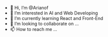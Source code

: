 - 👋 Hi, I’m @Arianof
- 👀 I’m interested in AI and Web Developing
- 🌱 I’m currently learning React and Front-End
- 💞️ I’m looking to collaborate on ...
- 📫 How to reach me ... 

<!---
Arianof/Arianof is a ✨ special ✨ repository because its `README.md` (this file) appears on your GitHub profile.
You can click the Preview link to take a look at your changes.
--->
